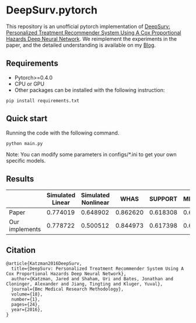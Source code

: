 # DeepSurv.pytorch

This repository is an unofficial pytorch implementation of 
[DeepSurv: Personalized Treatment Recommender System Using
A Cox Proportional Hazards Deep Neural Network](https://link.springer.com/article/10.1186/s12874-018-0482-1).
We reimplement the experiments in the paper, and the detailed understanding is available on my [Blog](https://www.cnblogs.com/CZiFan/p/12674144.html).

## Requirements
- Pytorch>=0.4.0
- CPU or GPU
- Other packages can be installed with the following instruction:
```
pip install requirements.txt
```
  
## Quick start
Running the code with the following command.
```
python main.py
```
Note: You can modify some parameters in configs/*.ini to get your own specific models.

## Results
| | Simulated Linear | Simulated Nonlinear |   WHAS   | SUPPORT  | METABRIC | Simulated Treatment | Rotterdam & GBSG |
|---|---|---|---|---|---|---|---|
| Paper | 0.774019 | 0.648902 | 0.862620 | 0.618308 | 0.643374 | 0.582774 | 0.668402 |
|Our implements|     0.778722     |       0.500512      | 0.844973 | 0.617398 | 0.637163 |       0.559965      |     0.670171     |

## Citation
```
@article{Katzman2016DeepSurv,
  title={DeepSurv: Personalized Treatment Recommender System Using A Cox Proportional Hazards Deep Neural Network},
  author={Katzman, Jared and Shaham, Uri and Bates, Jonathan and Cloninger, Alexander and Jiang, Tingting and Kluger, Yuval},
  journal={Bmc Medical Research Methodology},
  volume={18},
  number={1},
  pages={24},
  year={2016},
}
```